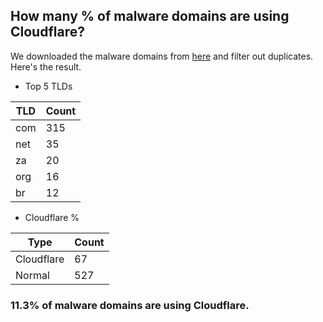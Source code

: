 ## How many % of malware domains are using Cloudflare?


We downloaded the malware domains from [here](https://urlhaus.abuse.ch) and filter out duplicates.
Here's the result.


[//]: # (start replacement)


- Top 5 TLDs

| TLD | Count |
| --- | --- |
| com | 315 |
| net | 35 |
| za | 20 |
| org | 16 |
| br | 12 |


- Cloudflare %

| Type | Count |
| --- | --- |
| Cloudflare | 67 |
| Normal | 527 |


### 11.3% of malware domains are using Cloudflare.